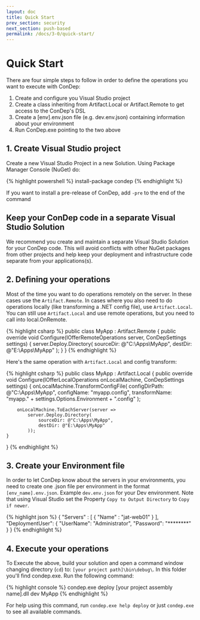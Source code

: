 ```yaml
---
layout: doc
title: Quick Start
prev_section: security
next_section: push-based
permalink: /docs/3-0/quick-start/
---
```


Quick Start
===========

There are four simple steps to follow in order to define the operations you want to execute with ConDep:

1. Create and configure you Visual Studio project
2. Create a class inheriting from Artifact.Local or Artifact.Remote to get access to the ConDep's DSL
3. Create a [env].env.json file (e.g. dev.env.json) containing information about your environment
4. Run ConDep.exe pointing to the two above

## 1. Create Visual Studio project

Create a new Visual Studio Project in a new Solution. Using Package Manager Console (NuGet) do:

{% highlight powershell %}
install-package condep
{% endhighlight %}

If you want to install a pre-release of ConDep, add `-pre` to the end of the command

<div class="note warning">
	<h2>Keep your ConDep code in a separate Visual Studio Solution</h2>
  <p>
		We recommend you create and maintain a separate Visual Studio Solution for your ConDep code. This will avoid conflicts with other NuGet packages from other projects and help keep your deployment and infrastructure code separate from your applications(s).
	</p>
</div>

## 2. Defining your operations

Most of the time you want to do operations remotely on the server. In these cases use the `Artifact.Remote`. In cases where you also need to do operations locally (like transforming a .NET config file), use `Artifact.Local`. You can still use `Artifact.Local` and use remote operations, but you need to call into local.OnRemote.

{% highlight csharp %}
public class MyApp : Artifact.Remote
{
    public override void Configure(IOfferRemoteOperations server, ConDepSettings settings)
    {
        server.Deploy.Directory(
            sourceDir: @"C:\Apps\MyApp", 
            destDir: @"E:\Apps\MyApp"
        );
    } 
}
{% endhighlight %}

Here's the same operation with `Artifact.Local` and config transform:

{% highlight csharp %}
public class MyApp : Artifact.Local
{
    public override void Configure(IOfferLocalOperations onLocalMachine, ConDepSettings settings)
    {
        onLocalMachine.TransformConfigFile(
            configDirPath: @"C:\Apps\MyApp\", 
            configName: "myapp.config",
            transformName: "myapp." + settings.Options.Environment + ".config"
        );

        onLocalMachine.ToEachServer(server => 
            server.Deploy.Directory(
                sourceDir: @"C:\Apps\MyApp",
                destDir: @"E:\Apps\MyApp"
            ));
    }
}
{% endhighlight %}

## 3. Create your Environment file

In order to let ConDep know about the servers in your environments, you need to create one .json file per environment in the format `[env_name].env.json`. Example `dev.env.json` for your Dev environment. Note that using Visual Studio set the Property `Copy to Output Directory` to `Copy if newer`.

{% highlight json %}
{
  "Servers" :
  [
    {
      "Name" : "jat-web01"
    }
  ],
  "DeploymentUser": 
  {
    "UserName": "Administrator",
    "Password": "********"
  }
}
{% endhighlight %}

## 4. Execute your operations

To Execute the above, build your solution and open a command window changing directory (`cd`) to: `[your project path]\bin\debug\`. In this folder you'll find condep.exe. Run the following command:

{% highlight console %}
condep.exe deploy [your project assembly name].dll dev MyApp
{% endhighlight %}

For help using this command, run `condep.exe help deploy` or just `condep.exe` to see all available commands.


